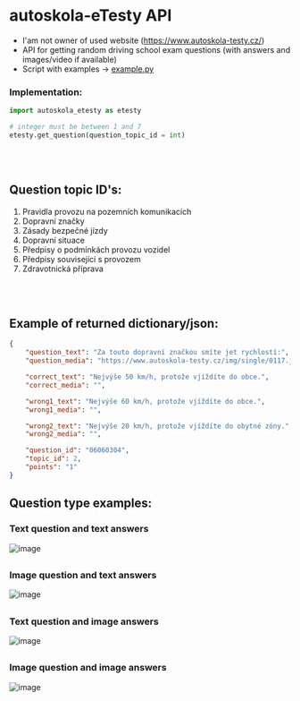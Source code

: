 # autoskola-eTesty API

- I'am not owner of used website (https://www.autoskola-testy.cz/)
- API for getting random driving school exam questions (with answers and images/video if available)
- Script with examples -> [example.py](https://github.com/RxiPland/autoskola_eTesty_API/blob/main/example.py)

### Implementation:
```py
import autoskola_etesty as etesty

# integer must be between 1 and 7
etesty.get_question(question_topic_id = int)
```

<br></br>

## Question topic ID's:
1) Pravidla provozu na pozemních komunikacích
2) Dopravní značky
3) Zásady bezpečné jízdy
4) Dopravní situace
5) Předpisy o podmínkách provozu vozidel
6) Předpisy související s provozem
7) Zdravotnická příprava

<br></br>

## Example of returned dictionary/json:
```json
{
    "question_text": "Za touto dopravní značkou smíte jet rychlostí:",
    "question_media": "https://www.autoskola-testy.cz/img/single/0117.jpg",

    "correct_text": "Nejvýše 50 km/h, protože vjíždíte do obce.",
    "correct_media": "",

    "wrong1_text": "Nejvýše 60 km/h, protože vjíždíte do obce.",
    "wrong1_media": "",

    "wrong2_text": "Nejvýše 20 km/h, protože vjíždíte do obytné zóny.",
    "wrong2_media": "",

    "question_id": "06060304",
    "topic_id": 2,
    "points": "1"
}
```

## Question type examples:
### Text question and text answers
![image](https://user-images.githubusercontent.com/82058894/229222391-3b293da2-5160-42c9-acbe-6760db31ba75.png)
##
### Image question and text answers
![image](https://user-images.githubusercontent.com/82058894/229223445-d1571559-5314-4a6a-9c9c-972bdba6608f.png)
##
### Text question and image answers
![image](https://user-images.githubusercontent.com/82058894/229223171-c5835064-6c8d-4a3a-a5b2-b77edb00d647.png)
##
### Image question and image answers
![image](https://user-images.githubusercontent.com/82058894/230226675-3756f168-29ef-494b-8c28-43591cf6ecfd.png)
